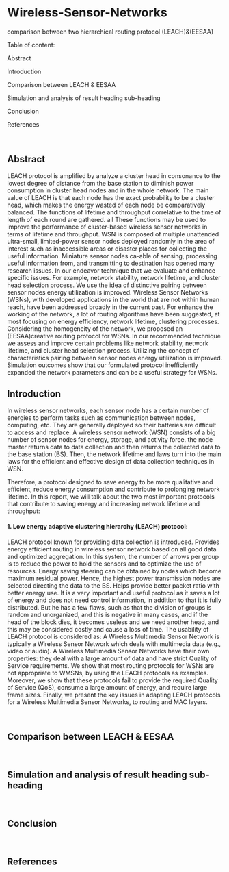 # Wireless-Sensor-Networks
comparison between two hierarchical routing protocol (LEACH)&(EESAA)

Table of content:

Abstract

Introduction

Comparison between LEACH & EESAA

Simulation and analysis of result heading sub-heading

Conclusion

References


<br /> 



## Abstract

LEACH protocol is amplified by analyze a cluster head in consonance to the lowest degree of distance 
from the base station to diminish power consumption in cluster head nodes and in the whole network. 
The main value of LEACH is that each node has the exact probability to be a cluster head, which 
makes the energy wasted of each node be comparatively balanced. The functions of lifetime and 
throughput correlative to the time of length of each round are gathered. all These functions may be
used to improve the performance of cluster-based wireless sensor networks in terms of lifetime and 
throughput. WSN is composed of multiple unattended ultra-small, limited-power sensor nodes 
deployed randomly in the area of interest such as inaccessible areas or disaster places for collecting the
useful information. Miniature sensor nodes ca-able of sensing, processing useful information from, 
and transmitting to destination has opened many research issues. In our endeavor technique that we 
evaluate and enhance specific issues. For example, network stability, network lifetime, and cluster 
head selection process. We use the idea of distinctive pairing between sensor nodes energy utilization 
is improved. Wireless Sensor Networks (WSNs), with developed applications in the world that are not 
within human reach, have been addressed broadly in the current past. For enhance the working of the 
network, a lot of routing algorithms have been suggested, at most focusing on energy efficiency, 
network lifetime, clustering processes. Considering the homogeneity of the network, we proposed an 
(EESAA)creative routing protocol for WSNs. In our recommended technique we assess and improve 
certain problems like network stability, network lifetime, and cluster head selection process. Utilizing 
the concept of characteristics pairing between sensor nodes energy utilization is improved. Simulation 
outcomes show that our formulated protocol inefficiently expanded the network parameters and can be 
a useful strategy for WSNs.


## Introduction

In wireless sensor networks, each sensor node has a certain number of energies to perform tasks such as 
communication between nodes, computing, etc. They are generally deployed so their batteries are difficult 
to access and replace. A wireless sensor network (WSN) consists of a big number of sensor nodes for 
energy, storage, and activity force. the node master returns data to data collection and then returns the
collected data to the base station (BS). Then, the network lifetime and laws turn into the main laws for the 
efficient and effective design of data collection techniques in WSN.

Therefore, a protocol designed to save energy to be more qualitative and efficient, reduce energy 
consumption and contribute to prolonging network lifetime. In this report, we will talk about the two most 
important protocols that contribute to saving energy and increasing network lifetime and throughput:

#### 1. Low energy adaptive clustering hierarchy (LEACH) protocol:
LEACH protocol known for providing data collection is introduced. Provides energy efficient routing in 
wireless sensor network based on all good data and optimized aggregation. In this system, the number of 
arrows per group is to reduce the power to hold the sensors and to optimize the use of resources. Energy 
saving steering can be obtained by nodes which become maximum residual power. Hence, the highest 
power transmission nodes are selected directing the data to the BS. Helps provide better packet ratio with 
better energy use. It is a very important and useful protocol as it saves a lot of energy and does not need 
control information, in addition to that it is fully distributed. But he has a few flaws, such as that the 
division of groups is random and unorganized, and this is negative in many cases, and if the head of the 
block dies, it becomes useless and we need another head, and this may be considered costly and cause a 
loss of time.
The usability of LEACH protocol is considered as: A Wireless Multimedia Sensor Network is typically a 
Wireless Sensor Network which deals with multimedia data (e.g., video or audio). A Wireless Multimedia 
Sensor Networks have their own properties: they deal with a large amount of data and have strict Quality 
of Service requirements. We show that most routing protocols for WSNs are not appropriate to WMSNs, 
by using the LEACH protocols as examples. Moreover, we show that these protocols fail to provide the 
required Quality of Service (QoS), consume a large amount of energy, and require large frame sizes. 
Finally, we present the key issues in adapting LEACH protocols for a Wireless Multimedia Sensor 
Networks, to routing and MAC layers.

<br /> 

## Comparison between LEACH & EESAA


<br /> 


## Simulation and analysis of result heading sub-heading


<br /> 


## Conclusion


<br /> 


## References
